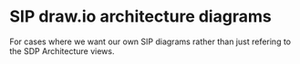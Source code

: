 # SIP draw.io architecture diagrams

For cases where we want our own SIP diagrams rather than just refering to the
SDP Architecture views.
